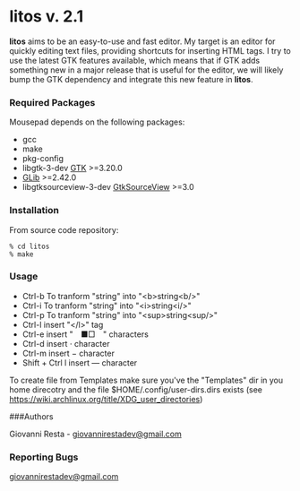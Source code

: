 # litos v. 2.1

**litos** aims to be an easy-to-use and fast editor. My target is an
editor for quickly editing text files, providing shortcuts for inserting HTML tags. I try to use the latest
GTK features available, which means that if GTK adds something new in a major
release that is useful for the editor, we will likely bump the GTK dependency
and integrate this new feature in **litos**.

### Required Packages 

Mousepad depends on the following packages:

* gcc
* make
* pkg-config
* libgtk-3-dev [GTK](https://www.gtk.org) >=3.20.0
* [GLib](https://wiki.gnome.org/Projects/GLib) >=2.42.0
* libgtksourceview-3-dev [GtkSourceView](https://wiki.gnome.org/Projects/GtkSourceView) >=3.0

### Installation

From source code repository: 

    % cd litos
    % make

### Usage

* Ctrl-b To tranform "string" into "&lt;b&gt;string&lt;b/&gt;"
* Ctrl-i To tranform "string" into "&lt;i&gt;string&lt;i/&gt;"
* Ctrl-p To tranform "string" into "&lt;sup&gt;string&lt;sup/&gt;"
* Ctrl-l insert "&lt;/l&gt;" tag
* Ctrl-e insert "&emsp;■□&emsp;" characters
* Ctrl-d insert ⋅ character
* Ctrl-m insert − character
* Shift + Ctrl l insert — character

To create file from Templates make sure you've the "Templates" dir in you home direcotry and the file $HOME/.config/user-dirs.dirs exists (see https://wiki.archlinux.org/title/XDG_user_directories)

###Authors

Giovanni Resta - giovannirestadev@gmail.com

### Reporting Bugs

giovannirestadev@gmail.com
